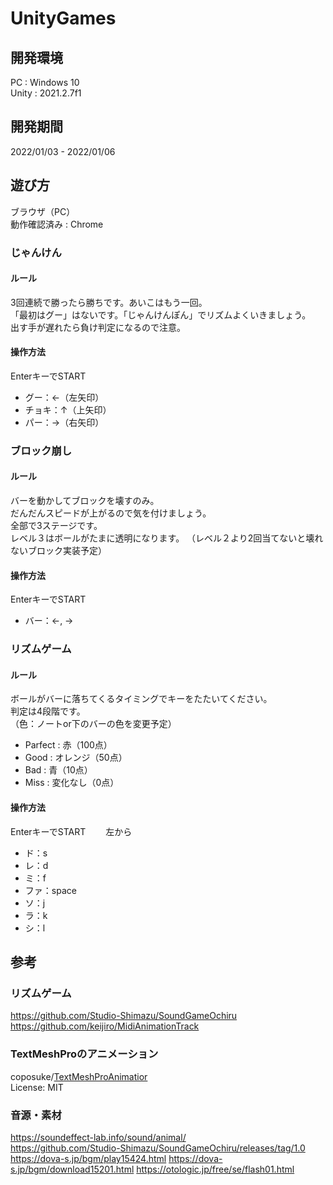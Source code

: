 # UnityGames
## 開発環境
PC : Windows 10  
Unity : 2021.2.7f1
## 開発期間
2022/01/03 - 2022/01/06
## 遊び方
ブラウザ（PC）  
動作確認済み : Chrome
### じゃんけん
#### ルール
3回連続で勝ったら勝ちです。あいこはもう一回。  
「最初はグー」はないです。「じゃんけんぽん」でリズムよくいきましょう。  
出す手が遅れたら負け判定になるので注意。
#### 操作方法
EnterキーでSTART　　
 - グー：←（左矢印）
 - チョキ：↑（上矢印）
 - パー：→（右矢印）

### ブロック崩し
#### ルール
バーを動かしてブロックを壊すのみ。  
だんだんスピードが上がるので気を付けましょう。  
全部で3ステージです。  
レベル３はボールがたまに透明になります。
（レベル２より2回当てないと壊れないブロック実装予定）
#### 操作方法
EnterキーでSTART　　
 - バー：←, →
 
### リズムゲーム
#### ルール
ボールがバーに落ちてくるタイミングでキーをたたいてください。  
判定は4段階です。  
（色：ノートor下のバーの色を変更予定）
 - Parfect : 赤（100点）
 - Good : オレンジ（50点）
 - Bad : 青（10点）
 - Miss : 変化なし（0点）

#### 操作方法
EnterキーでSTART　　
左から
 - ド：s
 - レ：d
 - ミ：f
 - ファ：space
 - ソ：j
 - ラ：k
 - シ：l

## 参考
### リズムゲーム
https://github.com/Studio-Shimazu/SoundGameOchiru  
https://github.com/keijiro/MidiAnimationTrack

### TextMeshProのアニメーション
coposuke/[TextMeshProAnimatior](https://github.com/coposuke/TextMeshProAnimator#--play-by-progress)  
License: MIT

### 音源・素材
https://soundeffect-lab.info/sound/animal/  
https://github.com/Studio-Shimazu/SoundGameOchiru/releases/tag/1.0
https://dova-s.jp/bgm/play15424.html
https://dova-s.jp/bgm/download15201.html
https://otologic.jp/free/se/flash01.html
